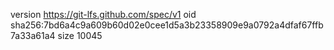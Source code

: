 version https://git-lfs.github.com/spec/v1
oid sha256:7bd6a4c9a609b60d02e0cee1d5a3b23358909e9a0792a4dfaf67ffb7a33a61a4
size 10045
